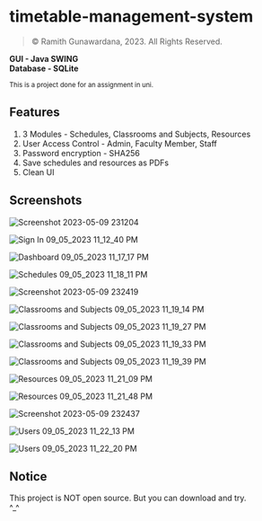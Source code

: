 # timetable-management-system
> © Ramith Gunawardana, 2023. All Rights Reserved.

**GUI - Java SWING <br> Database - SQLite**

<sup> This is a project done for an assignment in uni. </sup>

## Features
1. 3 Modules - Schedules, Classrooms and Subjects, Resources
2. User Access Control - Admin, Faculty Member, Staff
3. Password encryption - SHA256
4. Save schedules and resources as PDFs
5. Clean UI

## Screenshots
![Screenshot 2023-05-09 231204](https://github.com/Ramith-Gunawardana/timetable-management-system/assets/115421368/1687c165-da84-4a66-8d24-d1f329931270)

![Sign In 09_05_2023 11_12_40 PM](https://github.com/Ramith-Gunawardana/timetable-management-system/assets/115421368/952d612d-2f03-4471-acc2-e0ae716c1922)

![Dashboard 09_05_2023 11_17_17 PM](https://github.com/Ramith-Gunawardana/timetable-management-system/assets/115421368/7f5b938f-3c5f-4ec4-8da3-cafea6387082)

![Schedules 09_05_2023 11_18_11 PM](https://github.com/Ramith-Gunawardana/timetable-management-system/assets/115421368/268c9a27-bacd-414e-81ca-374fba97b5d2)

![Screenshot 2023-05-09 232419](https://github.com/Ramith-Gunawardana/timetable-management-system/assets/115421368/d5817e9b-1bdd-4601-ba6d-595c463fd7e6)

![Classrooms and Subjects 09_05_2023 11_19_14 PM](https://github.com/Ramith-Gunawardana/timetable-management-system/assets/115421368/c76478d6-a899-4168-bf20-3587a6248ea3)

![Classrooms and Subjects 09_05_2023 11_19_27 PM](https://github.com/Ramith-Gunawardana/timetable-management-system/assets/115421368/449e93db-2781-4502-9644-19d3db672ccb)

![Classrooms and Subjects 09_05_2023 11_19_33 PM](https://github.com/Ramith-Gunawardana/timetable-management-system/assets/115421368/c040e357-7561-4137-8d0d-041beff9e146)

![Classrooms and Subjects 09_05_2023 11_19_39 PM](https://github.com/Ramith-Gunawardana/timetable-management-system/assets/115421368/7c673b01-bc52-470f-b712-0b4ff4acf78e)

![Resources 09_05_2023 11_21_09 PM](https://github.com/Ramith-Gunawardana/timetable-management-system/assets/115421368/cd8028c5-ea89-40a8-980c-fce94e153d0f)

![Resources 09_05_2023 11_21_48 PM](https://github.com/Ramith-Gunawardana/timetable-management-system/assets/115421368/38cfbde0-8e92-4c9b-accf-1031b83229c2)

![Screenshot 2023-05-09 232437](https://github.com/Ramith-Gunawardana/timetable-management-system/assets/115421368/36745c9b-f108-4d20-9ca3-62d422e7426a)

![Users 09_05_2023 11_22_13 PM](https://github.com/Ramith-Gunawardana/timetable-management-system/assets/115421368/04094e2c-747c-4e94-b39a-be8746f37b12)

![Users 09_05_2023 11_22_20 PM](https://github.com/Ramith-Gunawardana/timetable-management-system/assets/115421368/94cadc51-2b9c-497c-ac64-47ab8585f16e)

## Notice
This project is NOT open source. But you can download and try.
<br> ^_^

